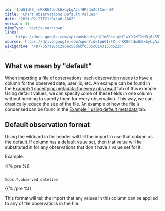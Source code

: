 ```yaml
---
id: '1pWG1xFZ_-nRK864dudkGxbyLgAzlfHPsdu2clCou-mM'
title: 'Chart Observations Default Values'
date: '2020-02-27T21:04:46.860Z'
version: 46
mimeType: 'text/x-markdown'
links:
  - 'https://docs.google.com/spreadsheets/d/1m09kcigKY1wYOJzEIdMDj6zS5IP5Me2_L-xK_53aFMY/edit'
source: 'https://drive.google.com/open?id=1pWG1xFZ_-nRK864dudkGxbyLgAzlfHPsdu2clCou-mM'
wikigdrive: '4877557a92bc296ec58d6bfc335c6143133d522b'
---
```

## What we mean by "default"

When importing a file of observations, each observation needs to have a column for the observed date, user_id, etc. An example can be found in the [Example 1 spceifying metadata for every obs result](https://docs.google.com/spreadsheets/d/1m09kcigKY1wYOJzEIdMDj6zS5IP5Me2_L-xK_53aFMY/edit#gid=1502636095) tab of this example. Using default values, we can specify some of these fields in one column without needing to specify them for every observation. This way, we can drastically reduce the size of the file. An example of how the file is condensed can be found in the [Example 1 using default metadata](https://docs.google.com/spreadsheets/d/1m09kcigKY1wYOJzEIdMDj6zS5IP5Me2_L-xK_53aFMY/edit#gid=2105581120) tab.

## Default observation format

Using the wildcard in the header will tell the import to use that column as the default. If column has a default value set, then that value will be substituted in for any observations that don't have a value set for it.

Example:

{{% pre %}}
```

@obs.*.observed_datetime
```
{{% /pre %}}

This format will tell the import that any values in this column can be applied to any of the observations in the file.
